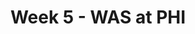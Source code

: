 ---
layout: game
title: Week 5 - WAS at PHI
season: 2003
game_id: 2003_05_WAS_PHI
away_team: WAS
home_team: PHI
---